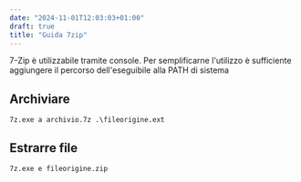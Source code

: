 ```yaml
---
date: "2024-11-01T12:03:03+01:00"
draft: true
title: "Guida 7zip"
---
```


7-Zip è utilizzabile tramite console. Per semplificarne l'utilizzo è sufficiente aggiungere il percorso dell'eseguibile alla PATH di sistema

## Archiviare

```
7z.exe a archivio.7z .\fileorigine.ext
```

## Estrarre file

```
7z.exe e fileorigine.zip
```

